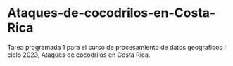 # Ataques-de-cocodrilos-en-Costa-Rica
Tarea programada 1 para el curso de procesamiento de datos geograficos I ciclo 2023, Ataques de cocodrilos en Costa Rica. 
